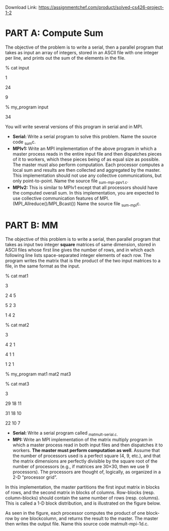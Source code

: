Download Link: https://assignmentchef.com/product/solved-cs426-project-1-2
<br>






<h1>PART A: Compute Sum</h1>

The objective of the problem is to write a serial, then a parallel program that takes as input an array of integers, stored in an ASCII file with one integer per line, and prints out the sum of the elements in the file.




% cat input

1

24

9

% my_program input

34




You will write several versions of this program in serial and in MPI.




<ul>

 <li><strong>Serial: </strong>Write a serial program to solve this problem. Name the source code <sub>sum</sub>c.</li>

 <li><strong>MPIv1: </strong>Write an MPI implementation of the above program in which a master process reads in the entire input file and then dispatches pieces of it to workers, which these pieces being of as equal size as possible. The master must also perform computation. Each processor computes a local sum and results are then collected and aggregated by the master. This implementation should not use any collective communications, but only point-to-point. Name the source file <sub>sum-mpi-ppv1.c</sub>.</li>

 <li><strong>MPIv2: </strong>This is similar to MPIv1 except that all processors should have the computed overall sum. In this implementation, you are expected to use collective communication features of MPI.(MPI_Allreduce()/MPI_Bcast()) Name the source file <sub>sum-mpi</sub>c.</li>

</ul>

<h1>PART B: MM <sub> </sub></h1>

The objective of this problem is to write a serial, then parallel program that takes as input two integer <strong>square</strong> matrices of same dimension, stored in ASCII files whose first line gives the number of rows, and in which each following line lists space-separated integer elements of each row. The program writes the matrix that is the product of the two input matrices to a file, in the same format as the input.




% cat mat1

3

2 4 5

5 2 3

1 4 2

% cat mat2

3

4 2 1

4 1 1

1 2 1

% my_program mat1 mat2 mat3

% cat mat3

3

29 18 11

31 18 10

22 10 7




<ul>

 <li><strong>Serial: </strong>Write a serial program called <sub>matmult-serial.c.</sub></li>

 <li><strong>MPI: </strong>Write an MPI implementation of the matrix multiply program in which a master process read in both input files and then dispatches it to workers. <strong>The master must perform computation as well</strong>. Assume that the number of processors used is a perfect square (4, 9, etc.), and that the matrix dimensions are perfectly divisible by the square root of the number of processors (e.g., if matrices are 30×30, then we use 9 processors). The processors are thought of, logically, as organized in a 2-D “processor grid”.</li>

</ul>

In this implementation, the master partitions the first input matrix in blocks of rows, and the second matrix in blocks of columns. Row-blocks (resp. column-blocks) should contain the same number of rows (resp. columns). This is called a 1-D block distribution, and is illustrated on the figure below.




As seen in the figure, each processor computes the product of one block-row by one blockcolumn, and returns the result to the master. The master then writes the output file. Name this source code matmult-mpi-1d.c.







<strong>           </strong>


